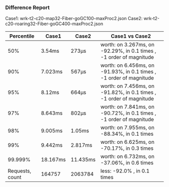 ### Difference Report
Case1: wrk-t2-c20-map32-Fiber-goGC100-maxProc2.json
Case2: wrk-t2-c20-roaring32-Fiber-goGC400-maxProc2.json

|Percentile|Case1|Case2|Case1 vs Case2|
|---|---|---|---|
|50%|3.54ms|273µs|worth: on 3.267ms, on -92.29%, in 0.1 times , -1 order of magnitude|
|90%|7.023ms|567µs|worth: on 6.456ms, on -91.93%, in 0.1 times , -1 order of magnitude|
|95%|8.12ms|664µs|worth: on 7.456ms, on -91.82%, in 0.1 times , -1 order of magnitude|
|97%|8.643ms|802µs|worth: on 7.841ms, on -90.72%, in 0.1 times , -1 order of magnitude|
|98%|9.005ms|1.05ms|worth: on 7.955ms, on -88.34%, in 0.1 times |
|99%|9.442ms|2.817ms|worth: on 6.625ms, on -70.17%, in 0.3 times |
|99.999%|18.167ms|11.435ms|worth: on 6.732ms, on -37.06%, in 0.6 times |
|Requests, count|164757|2063784|less: -92.0% , in 0.1 times |
